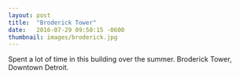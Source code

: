 ```yaml
---
layout: post
title:  "Broderick Tower"
date:   2016-07-29 09:50:15 -0600
thumbnail: images/broderick.jpg
---
```

Spent a lot of time in this building over the summer. Broderick Tower, Downtown Detroit.
